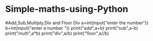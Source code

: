 # Simple-maths-using-Python
#Add,Sub,Multiply,Div and Floor Div
a=int(input("enter the number"))
b=int(input("enter a number "))
print("add",a+b)
print("sub",a-b)
print("multi",a*b)
print("div",a/b)
print("floor",a//b)
